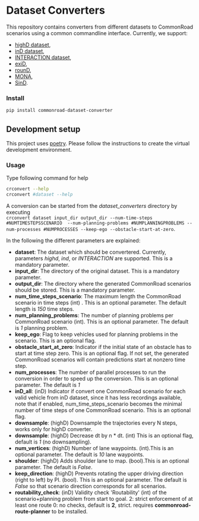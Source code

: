 # Dataset Converters

This repository contains converters from different datasets to CommonRoad scenarios using a common commandline interface.
Currently, we support:
- [highD dataset](https://www.highd-dataset.com/),
- [inD dataset](https://www.ind-dataset.com/),
- [INTERACTION dataset](http://interaction-dataset.com/),
- [exiD](https://www.exid-dataset.com/),
- [rounD](https://www.round-dataset.com/),
- [MONA](https://commonroad.in.tum.de/datasets),
- [SinD](https://github.com/SOTIF-AVLab/SinD).
### Install

```bash
pip install commonroad-dataset-converter
```

## Development setup
This project uses [poetry](https://python-poetry.org/). Please follow the instructions to create the virtual development environment.


### Usage
Type following command for help
```bash
crconvert --help
crconvert #dataset --help
```

A conversion can be started from the *dataset_converters* directory by executing  
`crconvert dataset input_dir output_dir --num-time-steps #NUMTIMESTEPSSCENARIO 
--num-planning-problems #NUMPLANNINGPROBLEMS --num-processes #NUMPROCESSES --keep-ego --obstacle-start-at-zero`.

In the following the different parameters are explained:
* **dataset**: The dataset which should be convertered. Currently, parameters *highd*, *ind*, or *INTERACTION* are supported. 
This is a mandatory parameter.
* **input_dir**: The directory of the original dataset. This is a mandatory parameter.
* **output_dir**: The directory where the generated CommonRoad scenarios should be stored. This is a mandatory parameter.
* **num_time_steps_scenario**: The maximum length the CommonRoad scenario in time steps (int) . This is an optional parameter. The default length is *150* time steps.
* **num_planning_problems**: The number of planning problems per CommonRoad scenario (int). This is an optional parameter. The default is *1* planning problem.
* **keep_ego**: Flag to keep vehicles used for planning problems in the scenario. 
This is an optional flag. 
* **obstacle_start_at_zero**: Indicator if the initial state of an obstacle has to start at time step zero. 
This is an optional flag. 
If not set, the generated CommonRoad scenarios will contain predictions start at nonzero time step.
* **num_processes**: The number of parallel processes to run the conversion in order to speed up the conversion. 
This is an optional parameter. The default is *1*
* **inD_all**: (inD) Indicator if convert one CommonRoad scenario for each valid vehicle from inD dataset, 
  since it has less recordings available, note that if enabled, num_time_steps_scenario becomes the minimal number 
  of time steps of one CommonRoad scenario. This is an optional flag. 
* **downsample**: (highD) Downsample the trajectories every N steps, works only for highD converter.
* **downsample**: (highD) Decrease dt by n * dt. (int) This is an optional flag, default is *1* (no downsampling). 
* **num_vertices**: (highD) Number of lane waypoints. (int).This is an optional parameter. The default is *10* lane waypoints.
* **shoulder**: (highD) Adds shoulder lane to map. (bool).This is an optional parameter. The default is *False*.
* **keep_direction**: (highD) Prevents rotating the upper driving direction (right to left) by PI. (bool). This is an optional parameter. The default is *False* so that scenario direction corresponds for all scenarios.
* **routability_check**: (inD) Validity check 'Routability' (int) of the scenario+planning problem from start to goal. 2: strict enforcement of at least one route 0: no checks, default is **2**, strict. requires **commonroad-route-planner** to be installed.

